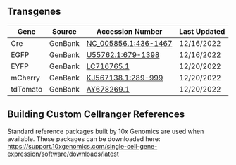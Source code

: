 ## Transgenes

| Gene | Source | Accession Number | Last Updated |
| ---- | ------ | ---------------- | ------------ |
| Cre | GenBank | [NC_005856.1:436-1467](https://www.ncbi.nlm.nih.gov/nuccore/NC_005856.1?from=436&to=1467&report=genbank) | 12/16/2022 |
| EGFP | GenBank | [U55762.1:679-1398](https://www.ncbi.nlm.nih.gov/nuccore/U55762.1?report=genbank&from=679&to=1398) | 12/16/2022 |
| EYFP | GenBank | [LC716765.1](https://www.ncbi.nlm.nih.gov/nuccore/LC716765.1?report=genbank) | 12/20/2022 |
| mCherry | GenBank | [KJ567138.1:289-999](https://www.ncbi.nlm.nih.gov/nuccore/KJ567138.1?report=genbank&from=289&to=999) | 12/20/2022 |
| tdTomato | GenBank | [AY678269.1](https://www.ncbi.nlm.nih.gov/nuccore/AY678269) | 12/20/2022 |

## Building Custom Cellranger References

Standard reference packages built by 10x Genomics are used when available. These packages can be downloaded here:
https://support.10xgenomics.com/single-cell-gene-expression/software/downloads/latest
